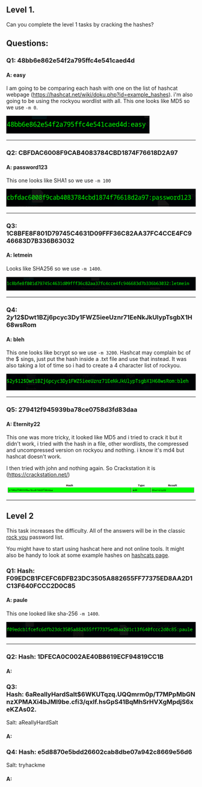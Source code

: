 
## Level 1.

Can you complete the level 1 tasks by cracking the hashes?

## Questions:

### Q1: 48bb6e862e54f2a795ffc4e541caed4d

#### A: easy

I am going to be comparing each hash with one on the list of hashcat webpage (https://hashcat.net/wiki/doku.php?id=example_hashes). i'm also going to be using the rockyou wordlist with all.
This one looks like MD5 so we use `-m 0`.

![](../Img/Pasted%20image%2020251010190921.png)

___

### Q2: CBFDAC6008F9CAB4083784CBD1874F76618D2A97
#### A: password123 

This one looks like SHA1 so we use `-m 100`

![](../Img/Pasted%20image%2020251010191303.png)

___

### Q3: 1C8BFE8F801D79745C4631D09FFF36C82AA37FC4CCE4FC946683D7B336B63032

#### A: letmein

Looks like SHA256 so we use `-m 1400`.

![](../Img/Pasted%20image%2020251010191541.png)

___

### Q4: $2y$12$Dwt1BZj6pcyc3Dy1FWZ5ieeUznr71EeNkJkUlypTsgbX1H68wsRom

#### A: bleh

This one looks like bcrypt so we use `-m 3200`. Hashcat may complain bc of the $ sings, just put the hash inside a .txt file and use that instead. It was also taking a lot of time so i had to create a 4 character list of rockyou.

![](../Img/Pasted%20image%2020251010194608.png)

___

### Q5: 279412f945939ba78ce0758d3fd83daa

#### A: Eternity22

This one was more tricky, it looked like MD5 and i tried to crack it but it didn't work, i tried with the hash in a file, other wordlists, the compressed and uncompressed version on rockyou and nothing. i know it's md4 but hashcat doesn't work.

I then tried with john and nothing again. So Crackstation it is (https://crackstation.net/)

![](../Img/Pasted%20image%2020251010201254.png)

___

## Level 2

This task increases the difficulty. All of the answers will be in the classic [rock you](https://github.com/brannondorsey/naive-hashcat/releases/download/data/rockyou.txt) password list.

You might have to start using hashcat here and not online tools. It might also be handy to look at some example hashes on [hashcats page](https://hashcat.net/wiki/doku.php?id=example_hashes).

### Q1: Hash: F09EDCB1FCEFC6DFB23DC3505A882655FF77375ED8AA2D1C13F640FCCC2D0C85

#### A: paule

This one looked like sha-256 `-m 1400`.

![](../Img/Pasted%20image%2020251010201755.png)

___

### Q2: Hash: 1DFECA0C002AE40B8619ECF94819CC1B

#### A: 

### Q3: Hash: $6$aReallyHardSalt$6WKUTqzq.UQQmrm0p/T7MPpMbGNnzXPMAXi4bJMl9be.cfi3/qxIf.hsGpS41BqMhSrHVXgMpdjS6xeKZAs02.

Salt: aReallyHardSalt

#### A: 

### Q4: Hash: e5d8870e5bdd26602cab8dbe07a942c8669e56d6

Salt: tryhackme

#### A: 
